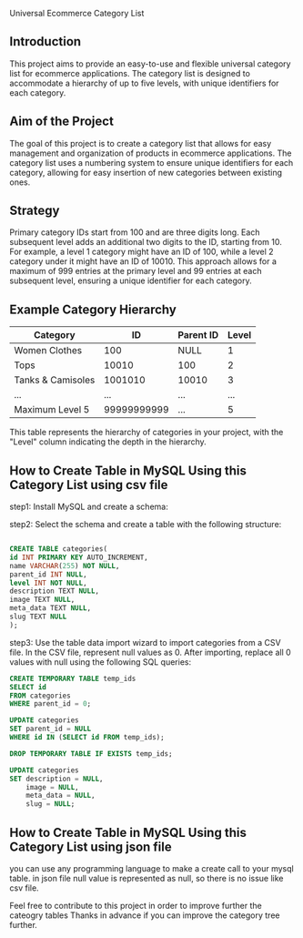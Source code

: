 Universal Ecommerce Category List

## Introduction

This project aims to provide an easy-to-use and flexible universal category list for ecommerce applications. The category list is designed to accommodate a hierarchy of up to five levels, with unique identifiers for each category.

## Aim of the Project

The goal of this project is to create a category list that allows for easy management and organization of products in ecommerce applications. The category list uses a numbering system to ensure unique identifiers for each category, allowing for easy insertion of new categories between existing ones.

## Strategy

Primary category IDs start from 100 and are three digits long.
Each subsequent level adds an additional two digits to the ID, starting from 10.
For example, a level 1 category might have an ID of 100, while a level 2 category under it might have an ID of 10010.
This approach allows for a maximum of 999 entries at the primary level and 99 entries at each subsequent level, ensuring a unique identifier for each category.

## Example Category Hierarchy

| Category          | ID          | Parent ID | Level |
| ----------------- | ----------- | --------- | ----- |
| Women Clothes     | 100         | NULL      | 1     |
| Tops              | 10010       | 100       | 2     |
| Tanks & Camisoles | 1001010     | 10010     | 3     |
| ...               | ...         | ...       | ...   |
| Maximum Level 5   | 99999999999 | ...       | 5     |

This table represents the hierarchy of categories in your project, with the "Level" column indicating the depth in the hierarchy.

## How to Create Table in MySQL Using this Category List using csv file

step1: Install MySQL and create a schema:

step2: Select the schema and create a table with the following structure:

```sql

CREATE TABLE categories(
id INT PRIMARY KEY AUTO_INCREMENT,
name VARCHAR(255) NOT NULL,
parent_id INT NULL,
level INT NOT NULL,
description TEXT NULL,
image TEXT NULL,
meta_data TEXT NULL,
slug TEXT NULL
);

```

step3: Use the table data import wizard to import categories from a CSV file. In the CSV file, represent null values as 0. After importing, replace all 0 values with null using the following SQL queries:

```sql
CREATE TEMPORARY TABLE temp_ids
SELECT id
FROM categories
WHERE parent_id = 0;

UPDATE categories
SET parent_id = NULL
WHERE id IN (SELECT id FROM temp_ids);

DROP TEMPORARY TABLE IF EXISTS temp_ids;

UPDATE categories
SET description = NULL,
    image = NULL,
    meta_data = NULL,
    slug = NULL;
```

## How to Create Table in MySQL Using this Category List using json file

you can use any programming language to make a create call to your mysql table.
in json file null value is represented as null, so there is no issue like csv file.

Feel free to contribute to this project in order to improve further the cateogry tables
Thanks in advance if you can improve the category tree further.
